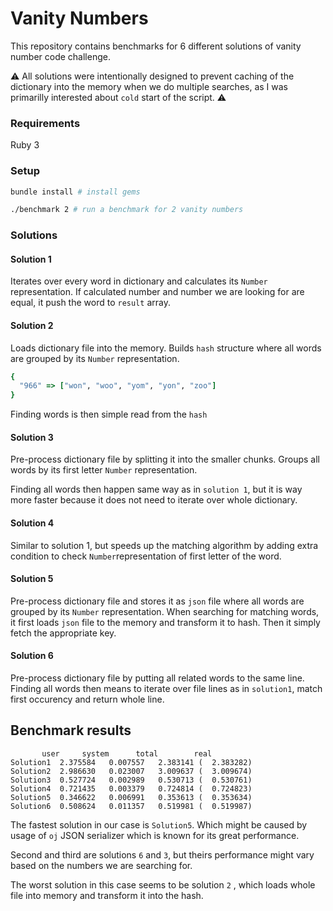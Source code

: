 # Vanity Numbers

This repository contains benchmarks for 6 different solutions of vanity number code challenge.

:warning: All solutions were intentionally designed to prevent caching of the dictionary into the memory when we do multiple searches, as I was primarilly interested about `cold` start of the script. :warning:

### Requirements

Ruby 3

### Setup

```sh
bundle install # install gems
```

```sh
./benchmark 2 # run a benchmark for 2 vanity numbers
```


### Solutions

#### Solution 1

Iterates over every word in dictionary and calculates its `Number` representation. If calculated number and number we are looking for are equal, it push the word to `result` array.


#### Solution 2

Loads dictionary file into the memory. Builds `hash` structure where all words are grouped by its `Number` representation.

```ruby
{
  "966" => ["won", "woo", "yom", "yon", "zoo"]
}
```

Finding words is then simple read from the `hash`


#### Solution 3

Pre-process dictionary file by splitting it into the smaller chunks. Groups all words by its first letter `Number` representation.

Finding all words then happen same way as in `solution 1`, but it is way more faster because it does not need to iterate over whole dictionary.


#### Solution 4

Similar to solution 1, but speeds up the matching algorithm by adding extra condition to check `Number`representation of first letter of the word.

#### Solution 5

Pre-process dictionary file and stores it as `json` file where all words are grouped by its `Number` representation. When searching for matching words, it first loads `json` file to the memory and transform it to hash. Then it simply fetch the appropriate key.

#### Solution 6

Pre-process dictionary file by putting all related words to the same line. Finding all words then means to iterate over file lines as in `solution1`, match first occurency and return whole line.


## Benchmark results

```
       user     system      total        real
Solution1  2.375584   0.007557   2.383141 (  2.383282)
Solution2  2.986630   0.023007   3.009637 (  3.009674)
Solution3  0.527724   0.002989   0.530713 (  0.530761)
Solution4  0.721435   0.003379   0.724814 (  0.724823)
Solution5  0.346622   0.006991   0.353613 (  0.353634)
Solution6  0.508624   0.011357   0.519981 (  0.519987)
```

The fastest solution in our case is `Solution5`. Which might be caused by usage of `oj` JSON serializer which is known for its great performance.

Second and third are solutions `6` and `3`, but theirs performance might vary based on the numbers we are searching for.

The worst solution in this case seems to be solution `2` , which loads whole file into memory and transform it into the hash.
